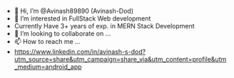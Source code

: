 - 👋 Hi, I’m @Avinash89890 (Avinash-Dod)
- 👀 I’m interested in FullStack Web development
- Currently Have 3+ years of exp. in MERN Stack Development
- 💞️ I’m looking to collaborate on ...
- 📫 How to reach me ...
- https://www.linkedin.com/in/avinash-s-dod?utm_source=share&utm_campaign=share_via&utm_content=profile&utm_medium=android_app

<!---
Avinash89890/Avinash89890 is a ✨ special ✨ repository because its `README.md` (this file) appears on your GitHub profile.
You can click the Preview link to take a look at your changes.
--->
